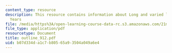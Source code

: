 ```yaml
---
content_type: resource
description: This resource contains information about Long and varied life, Russian
  Years
file: /media/https%3A/open-learning-course-data-rc.s3.amazonaws.com/21m-262-modern-music-1900-1960-fall-2006/b07d334da1c7b80565a93504a049a6e4_outline_912.pdf
file_type: application/pdf
resourcetype: Document
title: outline_912.pdf
uid: b07d334d-a1c7-b805-65a9-3504a049a6e4
---
```

